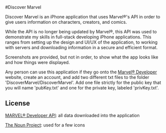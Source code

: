 #Discover Marvel

Discover Marvel is an iPhone application that uses Marvel®'s API in order to give users information on characters, creators, and comics.

While the API is no longer being updated by Marvel®, this API was used to demonstrate my skills in full-stack developing iPhone applications. This ranges from setting up the design and UI/UX of the application, to working with servers and downloading information in a secure and efficient format.

Screenshots are provided, but not in order, to show what the app looks like and how things were displayed.

Any person can use this application if they go onto the [Marvel® Developer](https://developer.marvel.com) website, create an account, and add two different txt files to the folder 'DiscoverMarvel/DiscoverMarvel'. Add one file strictly for the public key that you will name 'pubKey.txt' and one for the private key, labeled 'privKey.txt'.


## License

[MARVEL® Developer API](https://developer.marvel.com): all data downloaded into the application

[The Noun Project](https://thenounproject.com): used for a few icons
